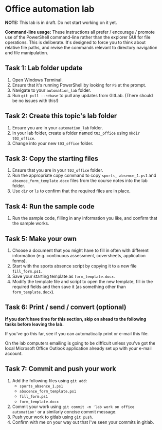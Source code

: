# Office automation lab

**NOTE:**
This lab is in draft.
Do not start working on it yet.

**Command-line usage:**
These instructions all prefer / encourage / promote use of the PowerShell command-line rather than the explorer GUI for file operations.
This is deliberate.
It's designed to force you to think about relative file paths, and revise the commands relevant to directory navigation and file manipulation. 


## Task 1: Lab folder update

1. Open Windows Terminal.
2. Ensure that it's running PowerShell by looking for `PS` at the prompt. 
3. Navigate to your `automation_lab` folder.
4. Run `git pull --rebase` to pull any updates from GitLab. (There should be no issues with this!)


## Task 2: Create this topic's lab folder

1. Ensure you are in your `automation_lab` folder.
2. In your lab folder, create a folder named `t03_office` using `mkdir t03_office`.
3. Change into your new `t03_office` folder.


## Task 3: Copy the starting files

1. Ensure that you are in your `t03_office` folder.
2. Run the appropriate copy command to copy `sports_
absence_1.ps1` and `absence_form_template.docx` files from the course notes into the lab folder.
3. Use `dir` or `ls` to confirm that the required files are in place.


## Task 4: Run the sample code

1. Run the sample code, filling in any information you like, and confirm that the sample works. 


## Task 5: Make your own

1. Choose a document that you might have to fill in often with different information (e.g. continuous assessment, coversheets, application forms). 
2. Start with the sports absence script by copying it to a new file `fill_form.ps1`. 
3. Save your starting template as `form_template.docx`. 
4. Modify the template file and script to open the new template, fill in the required fields and then save it (as something other than `form_template.docx`). 


## Task 6: Print / send / convert (optional)

**If you don't have time for this section, skip on ahead to the following tasks before leaving the lab.**

If you've go this far, see if you can automatically print or e-mail this file. 

On the lab computers emailing is going to be difficult unless you've got the local Microsoft Office Outlook application already set up with your e-mail account. 


## Task 7: Commit and push your work

1. Add the following files using `git add`:
   - `sports_absence_1.ps1`
   - `abscence_form_template.ps1`
   - `fill_form.ps1`
   - `form_template.docx`
2. Commit your work using `git commit -m 'lab work on office automation'` or a similarly concise commit message.
3. Push your work to gitlab using `git push`. 
4. Confirm with me on your way out that I've seen your commits in gitlab. 

